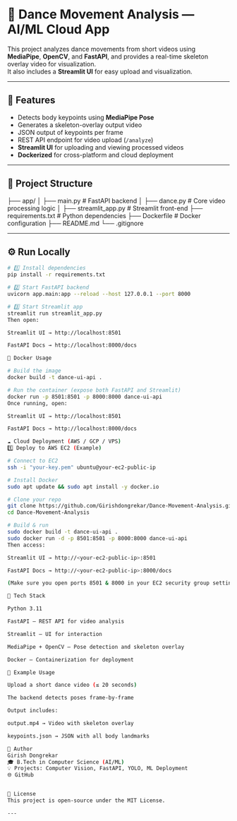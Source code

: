 # 🕺 Dance Movement Analysis — AI/ML Cloud App

This project analyzes dance movements from short videos using **MediaPipe**, **OpenCV**, and **FastAPI**, and provides a real-time skeleton overlay video for visualization.  
It also includes a **Streamlit UI** for easy upload and visualization.

---

## 🚀 Features

- Detects body keypoints using **MediaPipe Pose**
- Generates a skeleton-overlay output video
- JSON output of keypoints per frame
- REST API endpoint for video upload (`/analyze`)
- **Streamlit UI** for uploading and viewing processed videos
- **Dockerized** for cross-platform and cloud deployment

---

## 🧩 Project Structure

├── app/
│ ├── main.py # FastAPI backend
│ ├── dance.py # Core video processing logic
│
├── streamlit_app.py # Streamlit front-end
├── requirements.txt # Python dependencies
├── Dockerfile # Docker configuration
├── README.md
└── .gitignore


---

## ⚙️ Run Locally

```bash
# 1️⃣ Install dependencies
pip install -r requirements.txt

# 2️⃣ Start FastAPI backend
uvicorn app.main:app --reload --host 127.0.0.1 --port 8000

# 3️⃣ Start Streamlit app
streamlit run streamlit_app.py
Then open:

Streamlit UI → http://localhost:8501

FastAPI Docs → http://localhost:8000/docs

🐳 Docker Usage

# Build the image
docker build -t dance-ui-api .

# Run the container (expose both FastAPI and Streamlit)
docker run -p 8501:8501 -p 8000:8000 dance-ui-api
Once running, open:

Streamlit UI → http://localhost:8501

FastAPI Docs → http://localhost:8000/docs

☁️ Cloud Deployment (AWS / GCP / VPS)
1️⃣ Deploy to AWS EC2 (Example)

# Connect to EC2
ssh -i "your-key.pem" ubuntu@your-ec2-public-ip

# Install Docker
sudo apt update && sudo apt install -y docker.io

# Clone your repo
git clone https://github.com/Girishdongrekar/Dance-Movement-Analysis.git
cd Dance-Movement-Analysis

# Build & run
sudo docker build -t dance-ui-api .
sudo docker run -d -p 8501:8501 -p 8000:8000 dance-ui-api
Then access:

Streamlit UI → http://<your-ec2-public-ip>:8501

FastAPI Docs → http://<your-ec2-public-ip>:8000/docs

(Make sure you open ports 8501 & 8000 in your EC2 security group settings.)

🧠 Tech Stack

Python 3.11

FastAPI — REST API for video analysis

Streamlit — UI for interaction

MediaPipe + OpenCV — Pose detection and skeleton overlay

Docker — Containerization for deployment

🧪 Example Usage

Upload a short dance video (≤ 20 seconds)

The backend detects poses frame-by-frame

Output includes:

output.mp4 → Video with skeleton overlay

keypoints.json → JSON with all body landmarks

🧠 Author
Girish Dongrekar
🎓 B.Tech in Computer Science (AI/ML)
💡 Projects: Computer Vision, FastAPI, YOLO, ML Deployment
🌐 GitHub


🧾 License
This project is open-source under the MIT License.

---
